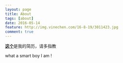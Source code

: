 ```yaml
---
layout: page
title: About
tags: [about]
date: 2016-05-14
feature: http://img.vinechen.com/16-8-19/3011423.jpg
comment: true
---
```


[**这个**](http://img.vinechen.com/%E3%80%90%E7%AE%80%E5%8E%86%E3%80%91%E9%99%88%E6%96%87VineChen-%E4%BA%A4%E4%BA%92%E8%AE%BE%E8%AE%A1%E5%B8%88.pdf)是我的简历，请多指教

what a smart boy I am !  

